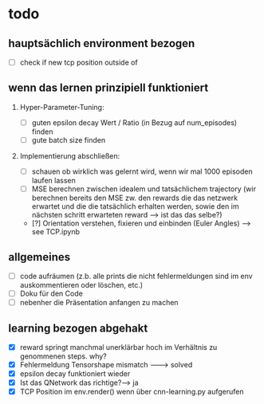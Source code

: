 # todo

## hauptsächlich environment bezogen

- [ ] check if new tcp position outside of

## wenn das lernen prinzipiell funktioniert

1) Hyper-Parameter-Tuning:

    - [ ] guten epsilon decay Wert / Ratio (in Bezug auf num_episodes) finden
    - [ ] gute batch size finden

2) Implementierung abschließen:

    - [ ] schauen ob wirklich was gelernt wird, wenn wir mal 1000 episoden laufen lassen
    - [ ] MSE berechnen zwischen idealem und tatsächlichem trajectory
    (wir berechnen bereits den MSE zw. den rewards die das netzwerk erwartet und die die tatsächlich erhalten werden, sowie den im nächsten schritt erwarteten reward --> ist das das selbe?)
    - [?] Orientation verstehen, fixieren und einbinden (Euler Angles) --> see TCP.ipynb  

## allgemeines

- [ ] code aufräumen (z.b. alle prints die nicht fehlermeldungen sind im env auskommentieren oder löschen, etc.)
- [ ] Doku für den Code
- [ ] nebenher die Präsentation anfangen zu machen

## learning bezogen abgehakt

- [x] reward springt manchmal unerklärbar hoch im Verhältnis zu genommenen steps. why?
- [x] Fehlermeldung Tensorshape mismatch ---> solved
- [x] epsilon decay funktioniert wieder
- [x] Ist das QNetwork das richtige?--> ja
- [x] TCP Position im env.render() wenn über cnn-learning.py aufgerufen
